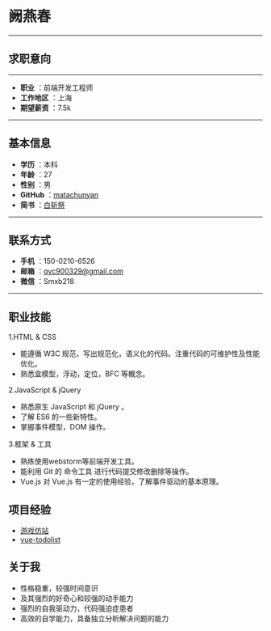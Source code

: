 # 阙燕春
-------------------

## 求职意向
-------------------


 
- **职业** ：前端开发工程师
- **工作地区** ：上海
- **期望薪资** ：7.5k

-------------------



## 基本信息

- **学历** ：本科
- **年龄** ：27
- **性别** ：男
- **GitHub** ：[matachunyan](https://github.com/matachunyan)
-  **简书** ：[白斩祭](http://www.jianshu.com/u/dbd7d3dea095)
 
-------------------

## 联系方式
- **手机** ：150-0210-6526
- **邮箱** ：qyc900329@gmail.com
- **微信** ：Smxb218

 -------------------
## 职业技能
1.HTML & CSS
* 能遵循 W3C 规范，写出规范化，语义化的代码。注重代码的可维护性及性能优化。
* 熟悉盒模型，浮动，定位，BFC 等概念。

2.JavaScript & jQuery

* 熟悉原生 JavaScript 和 jQuery 。
* 了解 ES6 的一些新特性。
* 掌握事件模型，DOM 操作。

3.框架 & 工具

* 熟练使用webstorm等前端开发工具。
* 能利用 Git 的 命令工具 进行代码提交修改删除等操作。
* Vue.js 
对 Vue.js 有一定的使用经验，了解事件驱动的基本原理。

## 项目经验
* [游戏仿站](https://matachunyan.github.io/cangku/zizhi/index)
* [vue-todolist](https://matachunyan.github.io/vue/page)



## 关于我

* 性格稳重，较强时间意识
* 及其强烈的好奇心和较强的动手能力
* 强烈的自我驱动力，代码强迫症患者
* 高效的自学能力，具备独立分析解决问题的能力

